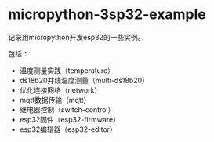 # micropython-3sp32-example
记录用micropython开发esp32的一些实例。

包括：
* 温度测量实践（temperature）
* ds18b20并线温度测量（multi-ds18b20）
* 优化连接网络（network）
* mqtt数据传输（mqtt）
* 继电器控制（switch-control）
* esp32固件（esp32-firmware）
* esp32编辑器（esp32-editor）